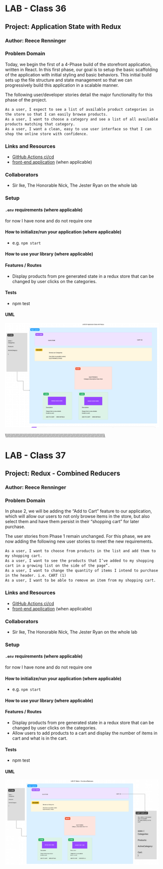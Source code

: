 # LAB - Class 36

## Project: Application State with Redux

### Author: Reece Renninger

### Problem Domain  

Today, we begin the first of a 4-Phase build of the storefront application, written in React. In this first phase, our goal is to setup the basic scaffolding of the application with initial styling and basic behaviors. This initial build sets up the file structure and state management so that we can progressively build this application in a scalable manner.

The following user/developer stories detail the major functionality for this phase of the project.

    As a user, I expect to see a list of available product categories in the store so that I can easily browse products.
    As a user, I want to choose a category and see a list of all available products matching that category.
    As a user, I want a clean, easy to use user interface so that I can shop the online store with confidence.

### Links and Resources

- [GitHub Actions ci/cd](https://github.com/ReeceRenninger/storefront/actions)
- [front-end application](https://codesandbox.io/p/github/ReeceRenninger/storefront/redux?layout=%257B%2522sidebarPanel%2522%253A%2522EXPLORER%2522%252C%2522rootPanelGroup%2522%253A%257B%2522direction%2522%253A%2522horizontal%2522%252C%2522type%2522%253A%2522PANEL_GROUP%2522%252C%2522id%2522%253A%2522ROOT_LAYOUT%2522%252C%2522panels%2522%253A%255B%257B%2522type%2522%253A%2522PANEL_GROUP%2522%252C%2522direction%2522%253A%2522horizontal%2522%252C%2522id%2522%253A%2522EDITOR%2522%252C%2522panels%2522%253A%255B%257B%2522type%2522%253A%2522PANEL%2522%252C%2522panelType%2522%253A%2522TABS%2522%252C%2522id%2522%253A%2522cljrv0d9n00ct2a6eaj2mx3gn%2522%257D%255D%252C%2522sizes%2522%253A%255B100%255D%257D%252C%257B%2522type%2522%253A%2522PANEL_GROUP%2522%252C%2522direction%2522%253A%2522horizontal%2522%252C%2522id%2522%253A%2522DEVTOOLS%2522%252C%2522panels%2522%253A%255B%257B%2522type%2522%253A%2522PANEL%2522%252C%2522panelType%2522%253A%2522TABS%2522%252C%2522id%2522%253A%2522cljrv0d9n00cv2a6ek6zwc0uj%2522%257D%255D%252C%2522sizes%2522%253A%255B100%255D%257D%255D%252C%2522sizes%2522%253A%255B50%252C50%255D%257D%252C%2522tabbedPanels%2522%253A%257B%2522cljrv0d9n00ct2a6eaj2mx3gn%2522%253A%257B%2522tabs%2522%253A%255B%257B%2522id%2522%253A%2522cljrv0d9n00cs2a6e1q0ddw1i%2522%252C%2522mode%2522%253A%2522permanent%2522%252C%2522type%2522%253A%2522FILE%2522%252C%2522filepath%2522%253A%2522%252FREADME.md%2522%257D%255D%252C%2522id%2522%253A%2522cljrv0d9n00ct2a6eaj2mx3gn%2522%252C%2522activeTabId%2522%253A%2522cljrv0d9n00cs2a6e1q0ddw1i%2522%257D%252C%2522cljrv0d9n00cv2a6ek6zwc0uj%2522%253A%257B%2522id%2522%253A%2522cljrv0d9n00cv2a6ek6zwc0uj%2522%252C%2522tabs%2522%253A%255B%257B%2522type%2522%253A%2522TASK_LOG%2522%252C%2522taskId%2522%253A%2522dev%2522%252C%2522id%2522%253A%2522cljrv0idm00l02a6eg5sbtiww%2522%252C%2522mode%2522%253A%2522permanent%2522%257D%255D%252C%2522activeTabId%2522%253A%2522cljrv0idm00l02a6eg5sbtiww%2522%257D%257D%252C%2522showDevtools%2522%253Atrue%252C%2522showSidebar%2522%253Atrue%252C%2522sidebarPanelSize%2522%253A15%257D) (when applicable)

### Collaborators

- Sir Ike, The Honorable Nick, The Jester Ryan on the whole lab

### Setup

#### `.env` requirements (where applicable)

for now I have none and do not require one

#### How to initialize/run your application (where applicable)

- e.g. `npm start`

#### How to use your library (where applicable)

#### Features / Routes

- Display products from pre generated state in a redux store that can be changed by user clicks on the categories.

#### Tests

- npm test

#### UML

![Alt text](src/assets/Lab36UML.png)

\\\\\\\\\\\\\\\\\\\\\\\\\\\\\\\\\\\\\\\\\\\\\\\\\\\\\\\\\\\\\\\\\\\\\\\\\\\\\\\\\\\\\\\\\\\\\\\\\\\\\\\\\\\\\\\\\\\\\\\\\\\\\\\\\\\\\\\\\\\\\\\\\\\\\\

# LAB - Class 37

## Project: Redux - Combined Reducers

### Author: Reece Renninger

### Problem Domain  

In phase 2, we will be adding the “Add to Cart” feature to our application, which will allow our users to not only browse items in the store, but also select them and have them persist in their “shopping cart” for later purchase.

The user stories from Phase 1 remain unchanged. For this phase, we are now adding the following new user stories to meet the new requirements.

    As a user, I want to choose from products in the list and add them to my shopping cart.
    As a user, I want to see the products that I’ve added to my shopping cart in a growing list on the side of the page”.
    As a user, I want to change the quantity of items I intend to purchase in the header. i.e. CART (1)
    As a user, I want to be able to remove an item from my shopping cart.


### Links and Resources

- [GitHub Actions ci/cd](https://github.com/ReeceRenninger/storefront/actions)
- [front-end application]() (when applicable)

### Collaborators

- Sir Ike, The Honorable Nick, The Jester Ryan on the whole lab

### Setup

#### `.env` requirements (where applicable)

for now I have none and do not require one

#### How to initialize/run your application (where applicable)

- e.g. `npm start`

#### How to use your library (where applicable)

#### Features / Routes

- Display products from pre generated state in a redux store that can be changed by user clicks on the categories.
- Allow users to add products to a cart and display the number of items in cart and what is in the cart.

#### Tests

- npm test

#### UML

![Alt text](src/assets/Lab37UML.png)
